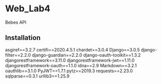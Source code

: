 # Web_Lab4
Bebes API
## Installation
asgiref==3.2.7
certifi==2020.4.5.1
chardet==3.0.4
Django==3.0.5
django-filter==2.2.0
django-guardian==2.2.0
django-oauth-toolkit==1.3.2
djangorestframework==3.11.0
djangorestframework-jwt==1.11.0
djangorestframework-oauth==1.1.0
idna==2.9
Markdown==3.2.1
oauthlib==3.1.0
PyJWT==1.7.1
pytz==2019.3
requests==2.23.0
sqlparse==0.3.1
urllib3==1.25.9
